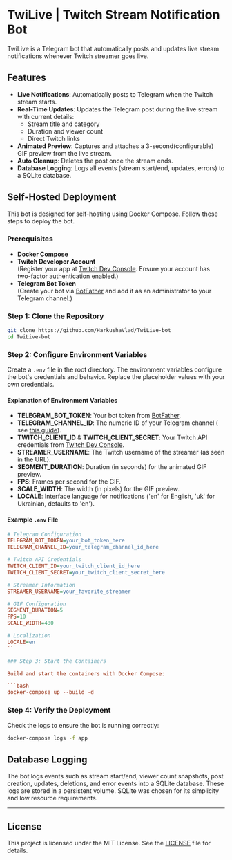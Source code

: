 # TwiLive | Twitch Stream Notification Bot

TwiLive is a Telegram bot that automatically posts and updates live stream notifications whenever Twitch streamer
goes live.

## Features

- **Live Notifications**: Automatically posts to Telegram when the Twitch stream starts.
- **Real-Time Updates**: Updates the Telegram post during the live stream with current details:
    - Stream title and category
    - Duration and viewer count
    - Direct Twitch links
- **Animated Preview**: Captures and attaches a 3-second(configurable) GIF preview from the live stream.
- **Auto Cleanup**: Deletes the post once the stream ends.
- **Database Logging**: Logs all events (stream start/end, updates, errors) to a SQLite database.

## Self-Hosted Deployment

This bot is designed for self-hosting using Docker Compose. Follow these steps to deploy the bot.

### Prerequisites

- **Docker Compose**
- **Twitch Developer Account**  
  (Register your app at [Twitch Dev Console](https://dev.twitch.tv/console). Ensure your account has two-factor
  authentication enabled.)
- **Telegram Bot Token**  
  (Create your bot via [BotFather](https://t.me/BotFather) and add it as an administrator to your Telegram channel.)

### Step 1: Clone the Repository

```bash
git clone https://github.com/HarkushaVlad/TwiLive-bot
cd TwiLive-bot
```

### Step 2: Configure Environment Variables

Create a `.env` file in the root directory. The environment variables configure the bot's credentials and behavior.
Replace the placeholder values with your own credentials.

#### Explanation of Environment Variables

- **TELEGRAM_BOT_TOKEN**: Your bot token from [BotFather](https://t.me/BotFather).
- **TELEGRAM_CHANNEL_ID**: The numeric ID of your Telegram channel (
  see [this guide](https://neliosoftware.com/content/help/how-do-i-get-the-channel-id-in-telegram/)).
- **TWITCH_CLIENT_ID** & **TWITCH_CLIENT_SECRET**: Your Twitch API credentials
  from [Twitch Dev Console](https://dev.twitch.tv/console).
- **STREAMER_USERNAME**: The Twitch username of the streamer (as seen in the URL).
- **SEGMENT_DURATION**: Duration (in seconds) for the animated GIF preview.
- **FPS**: Frames per second for the GIF.
- **SCALE_WIDTH**: The width (in pixels) for the GIF preview.
- **LOCALE**: Interface language for notifications ('en' for English, 'uk' for Ukrainian, defaults to 'en').

#### Example `.env` File

```ini
# Telegram Configuration
TELEGRAM_BOT_TOKEN=your_bot_token_here
TELEGRAM_CHANNEL_ID=your_telegram_channel_id_here

# Twitch API Credentials
TWITCH_CLIENT_ID=your_twitch_client_id_here
TWITCH_CLIENT_SECRET=your_twitch_client_secret_here

# Streamer Information
STREAMER_USERNAME=your_favorite_streamer

# GIF Configuration
SEGMENT_DURATION=5
FPS=10
SCALE_WIDTH=480

# Localization
LOCALE=en
``

### Step 3: Start the Containers

Build and start the containers with Docker Compose:

```bash
docker-compose up --build -d
```

### Step 4: Verify the Deployment

Check the logs to ensure the bot is running correctly:

```bash
docker-compose logs -f app
```

## Database Logging

The bot logs events such as stream start/end, viewer count snapshots, post creation, updates, deletions, and error
events into a SQLite database. These logs are stored in a persistent volume. SQLite was chosen for its simplicity and
low resource requirements.

---

## License

This project is licensed under the MIT License. See
the [LICENSE](https://github.com/HarkushaVlad/TwiLive-bot/blob/main/LICENSE) file for details.